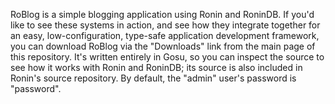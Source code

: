 RoBlog is a simple blogging application using Ronin and RoninDB. If you'd like
to see these systems in action, and see how they integrate together for an
easy, low-configuration, type-safe application development framework, you can
download RoBlog via the "Downloads" link from the main page of this repository. It's written entirely in Gosu, so you can inspect the
source to see how it works with Ronin and RoninDB; its source is also included
in Ronin's source repository. By default, the "admin" user's password is "password".
